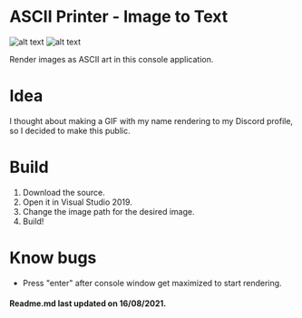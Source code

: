 # ASCII Printer - Image to Text
![alt text](https://camo.githubusercontent.com/ea99080786042062be848bd3ac83ee914cb90b3eea73d3c4012e81a6b1f5a37b/68747470733a2f2f696d672e736869656c64732e696f2f6769746875622f6c6963656e73652f4b6f70616d65642f526176656e2d62504c5553) ![alt text](https://camo.githubusercontent.com/6eef31891e073312c38d536e93672754f73a07cd8b11d187eb4a5b143368e0bc/68747470733a2f2f696d672e736869656c64732e696f2f746f6b65692f6c696e65732f6769746875622f4b6f70616d65642f526176656e2d62504c55533f7374796c653d666c61742d737175617265)

Render images as ASCII art in this console application.

# Idea

I thought about making a GIF with my name rendering to my Discord profile, so I decided to make this public.

# Build
1. Download the source.
2. Open it in Visual Studio 2019.
3. Change the image path for the desired image.
4. Build!

# Know bugs
 - Press "enter" after console window get maximized to start rendering.


#### Readme.md last updated on 16/08/2021.
